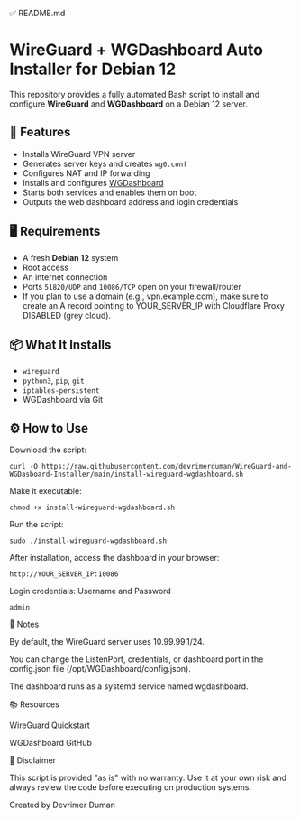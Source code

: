 ✅ README.md

# WireGuard + WGDashboard Auto Installer for Debian 12

This repository provides a fully automated Bash script to install and configure **WireGuard** and **WGDashboard** on a Debian 12 server.

## 🚀 Features

- Installs WireGuard VPN server
- Generates server keys and creates `wg0.conf`
- Configures NAT and IP forwarding
- Installs and configures [WGDashboard](https://github.com/donaldzou/WGDashboard)
- Starts both services and enables them on boot
- Outputs the web dashboard address and login credentials

## 🖥️ Requirements

- A fresh **Debian 12** system
- Root access
- An internet connection
- Ports `51820/UDP` and `10086/TCP` open on your firewall/router
- If you plan to use a domain (e.g., vpn.example.com), make sure to create an A record pointing to YOUR_SERVER_IP with Cloudflare Proxy DISABLED (grey cloud).

## 📦 What It Installs

- `wireguard`
- `python3`, `pip`, `git`
- `iptables-persistent`
- WGDashboard via Git

## ⚙️ How to Use

Download the script:

    curl -O https://raw.githubusercontent.com/devrimerduman/WireGuard-and-WGDasboard-Installer/main/install-wireguard-wgdashboard.sh


Make it executable:

    chmod +x install-wireguard-wgdashboard.sh


Run the script:

    sudo ./install-wireguard-wgdashboard.sh


After installation, access the dashboard in your browser:

    http://YOUR_SERVER_IP:10086


Login credentials:
Username and Password

    admin


🔐 Notes

By default, the WireGuard server uses 10.99.99.1/24.

You can change the ListenPort, credentials, or dashboard port in the config.json file (/opt/WGDashboard/config.json).

The dashboard runs as a systemd service named wgdashboard.


📚 Resources

WireGuard Quickstart

WGDashboard GitHub


🛑 Disclaimer

This script is provided "as is" with no warranty. Use it at your own risk and always review the code before executing on production systems.

Created by Devrimer Duman